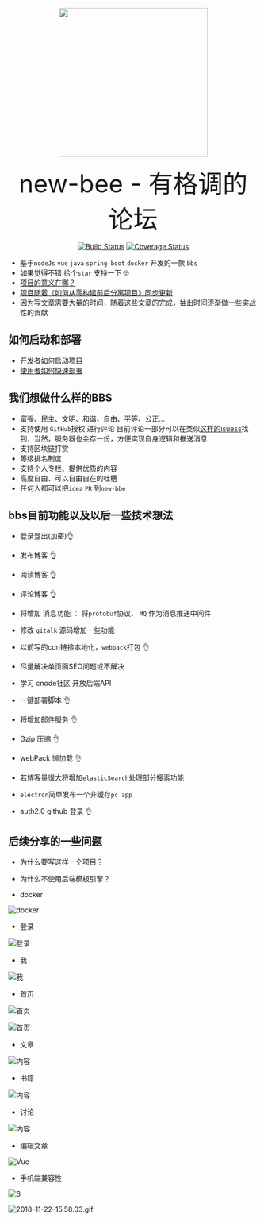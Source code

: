 
 
<p align="center"><a href="https://github.com/java-webbee/webBee" target="_blank"><img width="300"src="https://github.com/pkwenda/picture/blob/master/new_bee/ezgif-4-05f4bba41fef.gif"></a></p>
 
<p align="center"><span style="font-size:50px">new-bee - 有格调的论坛</span></p>
 
 
 <p align="center">
  <a href="https://github.com/pkwenda/new-bee/blob/master/LICENSE"><img src="https://img.shields.io/badge/license-MIT-4EB1BA.svg?style=flat-square" alt="Build Status"></a>
  <a href="https://travis-ci.org/pkwenda/new-bee"><img src="https://travis-ci.org/pkwenda/new-bee.svg?branch=master" alt="Coverage Status"></a>
   
</p>

- 基于`nodeJs` `vue` `java` `spring-boot` `docker` 开发的一款 `bbs`
- 如果觉得不错 给个`star` 支持一下 🤓
- [ 项目的意义在哪？](https://github.com/pkwenda/blog/issues/9)
- [ 项目随着《如何从零构建前后分离项目》同步更新](https://github.com/pkwenda/blog/)
- 因为写文章需要大量的时间，随着这些文章的完成，抽出时间逐渐做一些实战性的贡献
 

## 如何启动和部署
- [开发者如何启动项目](https://github.com/pkwenda/new-bee/wiki/%E5%BC%80%E5%8F%91%E8%80%85%E5%A6%82%E4%BD%95%E5%90%AF%E5%8A%A8%E9%A1%B9%E7%9B%AE%EF%BC%9F)
- [使用者如何快速部署](https://github.com/pkwenda/new-bee/wiki/%E4%BD%BF%E7%94%A8%E8%80%85%E5%A6%82%E4%BD%95%E5%BF%AB%E9%80%9F%E9%83%A8%E7%BD%B2)


 
 
## 我们想做什么样的BBS
- 富强、民主、文明、和谐、自由、平等、公正...
- 支持使用 `GitHub`授权 进行评论 目前评论一部分可以在类似[这样的isuess](https://github.com/pkwenda/pkwenda.github.io/issues/13)找到，当然，服务器也会存一份，方便实现自身逻辑和推送消息
- 支持区块链打赏
- 等级排名制度
- 支持个人专栏、提供优质的内容
- 高度自由、可以自由自在的吐槽
- 任何人都可以把`idea` `PR` 到`new-bbe`

## bbs目前功能以及以后一些技术想法
  - 登录登出(加密)👌
  - 发布博客      👌
  - 阅读博客      👌
  - 评论博客      👌

  - 将增加 消息功能 ： 将`protobuf`协议、 `MQ` 作为消息推送中间件
  - 修改 `gitalk` 源码增加一些功能
  - 以前写的cdn链接本地化，`webpack`打包 👌
  - 尽量解决单页面SEO问题或不解决
  - 学习 cnode社区 开放后端API
  - 一键部署脚本   👌
  - 将增加邮件服务 👌
  - Gzip 压缩 👌
  - webPack 懒加载 👌
  - 若博客量很大将增加`elasticSearch`处理部分搜索功能
  - `electron`简单发布一个非缓存`pc app` 
  -  auth2.0   github   登录 👌   
 

 ## 后续分享的一些问题
   - 为什么要写这样一个项目？
   - 为什么不使用后端模板引擎？

 - docker
 
![docker](https://github.com/pkwenda/picture/blob/master/new_bee/97AA1D98-DA94-4FB8-9DAA-772404706688.png)

 - 登录

![登录](https://github.com/pkwenda/picture/blob/master/new_bee/%E5%B1%8F%E5%B9%95%E6%88%AA%E5%9B%BE%202019-02-19%2002.49.28.png)

 - 我

![我](https://github.com/pkwenda/picture/blob/master/new_bee/%E5%B1%8F%E5%B9%95%E6%88%AA%E5%9B%BE%202019-02-19%2002.54.50.png)

 - 首页

![首页](https://github.com/pkwenda/picture/blob/master/new_bee/%E5%B1%8F%E5%B9%95%E6%88%AA%E5%9B%BE%202019-02-19%2002.49.08.png)

![首页](https://github.com/pkwenda/picture/blob/master/new_bee/2019-02-19%2002.53.20.gif)

 - 文章

![内容](https://github.com/pkwenda/picture/blob/master/new_bee/%E5%B1%8F%E5%B9%95%E6%88%AA%E5%9B%BE%202019-02-19%2002.54.25.png)

 - 书籍

![内容](https://github.com/pkwenda/picture/blob/master/new_bee/%E5%B1%8F%E5%B9%95%E6%88%AA%E5%9B%BE%202019-02-19%2002.55.39.png)

 - 讨论

![内容](https://github.com/pkwenda/picture/blob/master/new_bee/%E5%B1%8F%E5%B9%95%E6%88%AA%E5%9B%BE%202019-02-19%2002.56.06.png)


 - 编辑文章

![Vue](https://github.com/pkwenda/picture/blob/master/new_bee/%E5%B1%8F%E5%B9%95%E6%88%AA%E5%9B%BE%202019-02-19%2002.55.10.png)

 
 
- 手机端兼容性

![6](https://github.com/pkwenda/picture/blob/master/new_bee/2019-02-19%2003.15.29.gif)

![2018-11-22-15.58.03.gif](https://github.com/pkwenda/picture/blob/master/new_bee/2018-11-28%2000.41.32.gif)

